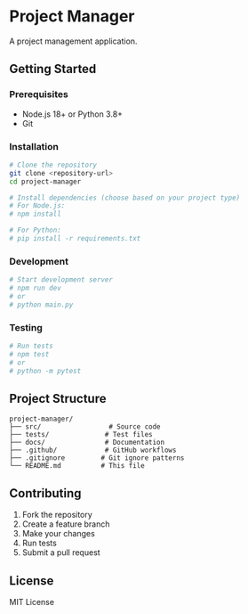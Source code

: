# Project Manager

A project management application.

## Getting Started

### Prerequisites

- Node.js 18+ or Python 3.8+
- Git

### Installation

```bash
# Clone the repository
git clone <repository-url>
cd project-manager

# Install dependencies (choose based on your project type)
# For Node.js:
# npm install

# For Python:
# pip install -r requirements.txt
```

### Development

```bash
# Start development server
# npm run dev
# or
# python main.py
```

### Testing

```bash
# Run tests
# npm test
# or
# python -m pytest
```

## Project Structure

```
project-manager/
├── src/                 # Source code
├── tests/              # Test files
├── docs/               # Documentation
├── .github/            # GitHub workflows
├── .gitignore         # Git ignore patterns
└── README.md          # This file
```

## Contributing

1. Fork the repository
2. Create a feature branch
3. Make your changes
4. Run tests
5. Submit a pull request

## License

MIT License